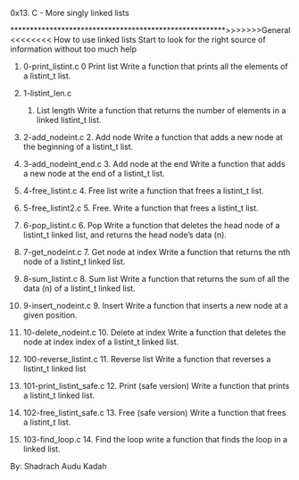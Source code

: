 0x13. C - More singly linked lists

*******************************************************>>>>>>>General<<<<<<<<
How to use linked lists
Start to look for the right source of information without too much help

1. 0-print_listint.c 
	0 Print list
	Write a function that prints all the elements of a listint_t list.

2. 1-listint_len.c 
	1. List length
	Write a function that returns the number of elements in a linked listint_t list.

3. 2-add_nodeint.c
	2. Add node
	Write a function that adds a new node at the beginning of a listint_t list.

4. 3-add_nodeint_end.c
	3. Add node at the end
	Write a function that adds a new node at the end of a listint_t list.

5. 4-free_listint.c
	4. Free list
	write a function that frees a listint_t list.

6. 5-free_listint2.c
	 5. Free.
	Write a function that frees a listint_t list.

7. 6-pop_listint.c
	6. Pop
	Write a function that deletes the head node of a listint_t linked list, and returns the head node’s data (n).

8. 7-get_nodeint.c
	7. Get node at index
	Write a function that returns the nth node of a listint_t linked list.

9. 8-sum_listint.c
	8. Sum list
	Write a function that returns the sum of all the data (n) of a listint_t linked list.

10. 9-insert_nodeint.c
	9. Insert
	Write a function that inserts a new node at a given position.

11. 10-delete_nodeint.c
	10. Delete at index
	Write a function that deletes the node at index index of a listint_t linked list.

12. 100-reverse_listint.c
	11. Reverse list
Write a function that reverses a listint_t linked list

13. 101-print_listint_safe.c
	12. Print (safe version)
	Write a function that prints a listint_t linked list.

14. 102-free_listint_safe.c
	13. Free (safe version)
	Write a function that frees a listint_t list.

15. 103-find_loop.c
	14. Find the loop
	write a function that finds the loop in a linked list.

By: Shadrach Audu Kadah
